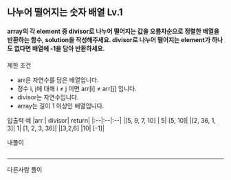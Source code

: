 ## 나누어 떨어지는 숫자 배열 Lv.1
#### array의 각 element 중 divisor로 나누어 떨어지는 값을 오름차순으로 정렬한 배열을 반환하는 함수, solution을 작성해주세요. divisor로 나누어 떨어지는 element가 하나도 없다면 배열에 -1을 담아 반환하세요.

제한 조건
- arr은 자연수를 담은 배열입니다.
- 정수 i, j에 대해 i ≠ j 이면 arr[i] ≠ arr[j] 입니다.
- divisor는 자연수입니다.
- array는 길이 1 이상인 배열입니다.



입출력 예
|arr	| divisor| return|
|:--|:--|:--|
|[5, 9, 7, 10]	| 5| 	[5, 10]|
|[2, 36, 1, 3]|	1|	[1, 2, 3, 36]|
|[3,2,6]	|10|	[-1]|

내풀이

```java

```


---

다른사람 풀이
```java


```
